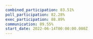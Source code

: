 ```yaml
---
combined_participation: 83.51%
poll_participation: 82.28%
exec_participation: 88.89%
communication: 89.55%
start_date: 2022-06-14T00:00:00.000Z
---
```


